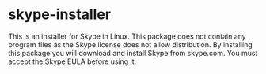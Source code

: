 skype-installer
===============

This is an installer for Skype in Linux.
This package does not contain any program files as the Skype license does
not allow distribution. By installing this package you will download and
install Skype from skype.com.
You must accept the Skype EULA before using it.

